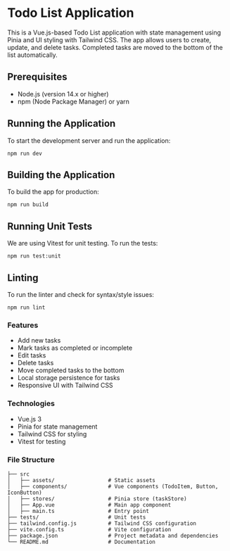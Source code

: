# Todo List Application

This is a Vue.js-based Todo List application with state management using Pinia and UI styling with Tailwind CSS. The app allows users to create, update, and delete tasks. Completed tasks are moved to the bottom of the list automatically.

## Prerequisites

- Node.js (version 14.x or higher)
- npm (Node Package Manager) or yarn

## Running the Application

To start the development server and run the application:

`npm run dev`

## Building the Application

To build the app for production:

`npm run build`

## Running Unit Tests

We are using Vitest for unit testing. To run the tests:

`npm run test:unit`

## Linting

To run the linter and check for syntax/style issues:

`npm run lint`

### Features

- Add new tasks
- Mark tasks as completed or incomplete
- Edit tasks
- Delete tasks
- Move completed tasks to the bottom
- Local storage persistence for tasks
- Responsive UI with Tailwind CSS

### Technologies

- Vue.js 3
- Pinia for state management
- Tailwind CSS for styling
- Vitest for testing

### File Structure

```
├── src
│   ├── assets/                 # Static assets
│   ├── components/             # Vue components (TodoItem, Button, IconButton)
│   ├── stores/                 # Pinia store (taskStore)
│   ├── App.vue                 # Main app component
│   ├── main.ts                 # Entry point
├── tests/                      # Unit tests
├── tailwind.config.js          # Tailwind CSS configuration
├── vite.config.ts              # Vite configuration
├── package.json                # Project metadata and dependencies
└── README.md                   # Documentation
```

